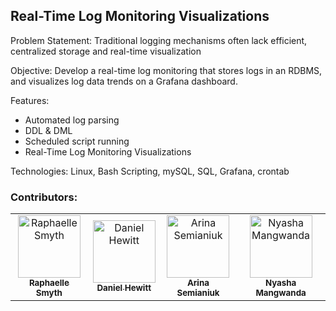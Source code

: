 ## Real-Time Log Monitoring Visualizations 

Problem Statement: Traditional logging mechanisms often lack efficient, centralized storage and real-time visualization

Objective: Develop a real-time log monitoring that stores logs in an RDBMS, and visualizes log data trends on a Grafana dashboard. 

Features:
- Automated log parsing
- DDL & DML
- Scheduled script running
- Real-Time Log Monitoring Visualizations

Technologies: Linux, Bash Scripting, mySQL, SQL, Grafana, crontab

### Contributors:
<table>
  <tr>
    <td align="center">
      <a href="https://github.com/rsmythrepo">
        <img src="https://github.com/rsmythrepo.png" width="100px;" alt="Raphaelle Smyth"/><br />
        <sub><b>Raphaelle Smyth</b></sub>
    </td>
    <td align="center">
      <a href="https://github.com/caraticus12">
        <img src="https://github.com/caraticus12.png" width="100px;" alt="Daniel Hewitt"/><br />
        <sub><b>Daniel Hewitt</b></sub>
    </td>
    <td align="center">
      <a href="https://github.com/ar1111na">
        <img src="https://github.com/ar1111na.png" width="100px;" alt="Arina Semianiuk"/><br />
        <sub><b>Arina Semianiuk</b></sub>
    </td>
    <td align="center">
      <a href="https://github.com/Nyaah12">
        <img src="https://github.com/Nyaah12.png" width="100px;" alt="Nyasha Mangwanda"/><br />
        <sub><b>Nyasha Mangwanda</b></sub>
    </td>
  </tr>
</table>
 

 
